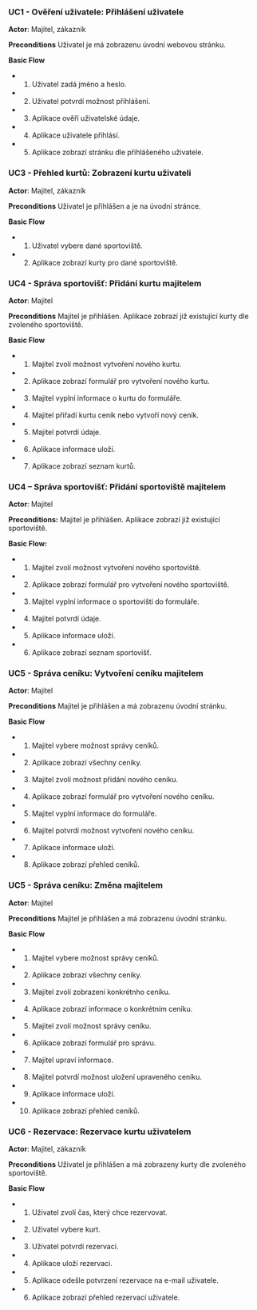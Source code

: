<h3>UC1 - Ověření uživatele: Přihlášení uživatele</h3>
<b>Actor</b>: Majitel, zákazník

<b>Preconditions</b>
Uživatel je má zobrazenu úvodní webovou stránku.

<b>Basic Flow</b>
- 1. Uživatel zadá jméno a heslo.
- 2. Uživatel potvrdí možnost přihlášení.
- 3. Aplikace ověří uživatelské údaje.
- 4. Aplikace uživatele přihlásí.
- 5. Aplikace zobrazí stránku dle přihlášeného uživatele.

<h3>UC3 - Přehled kurtů: Zobrazení kurtu uživateli</h3>
<b>Actor</b>: Majitel, zákazník

<b>Preconditions</b>
Uživatel je přihlášen a je na úvodní stránce.

<b>Basic Flow</b>
- 1. Uživatel vybere dané sportoviště.
- 2. Aplikace zobrazí kurty pro dané sportoviště.

<h3>UC4 - Správa sportovišť: Přidání kurtu majitelem</h3>
<b>Actor</b>: Majitel

<b>Preconditions</b>
Majitel je přihlášen. Aplikace zobrazí již existující kurty dle zvoleného sportoviště.

<b>Basic Flow</b>
- 1. Majitel zvolí možnost vytvoření nového kurtu.
- 2. Aplikace zobrazí formulář pro vytvoření nového kurtu.
- 3. Majitel vyplní informace o kurtu do formuláře.
- 4. Majitel přiřadí kurtu ceník nebo vytvoří nový ceník.
- 5. Majitel potvrdí údaje.
- 6. Aplikace informace uloží.
- 7. Aplikace zobrazí seznam kurtů.

<h3>UC4 – Správa sportovišť: Přidání sportoviště majitelem </h3>
<b>Actor</b>: Majitel  

<b>Preconditions:</b>
Majitel je přihlášen. Aplikace zobrazí již existující sportoviště.

<b>Basic Flow:</b>
- 1. Majitel zvolí možnost vytvoření nového sportoviště.
- 2. Aplikace zobrazí formulář pro vytvoření nového sportoviště.
- 3. Majitel vyplní informace o sportovišti do formuláře.
- 4. Majitel potvrdí údaje.
- 5. Aplikace informace uloží.
- 6. Aplikace zobrazí seznam sportovišť.

<h3>UC5 - Správa ceníku: Vytvoření ceníku majitelem</h3>
<b>Actor</b>: Majitel

<b>Preconditions</b>
Majitel je přihlášen a má zobrazenu úvodní stránku.

<b>Basic Flow</b>
- 1. Majitel vybere možnost správy ceníků.
- 2. Aplikace zobrazí všechny ceníky.
- 3. Majitel zvolí možnost přidání nového ceníku.
- 4. Aplikace zobrazí formulář pro vytvoření nového ceníku.
- 5. Majitel vyplní informace do formuláře.
- 6. Majitel potvrdí možnost vytvoření nového ceníku.
- 7. Aplikace informace uloží.
- 8. Aplikace zobrazí přehled ceníků.

<h3>UC5 - Správa ceníku: Změna majitelem</h3>
<b>Actor</b>: Majitel

<b>Preconditions</b>
Majitel je přihlášen a má zobrazenu úvodní stránku.

<b>Basic Flow</b>
- 1. Majitel vybere možnost správy ceníků.
- 2. Aplikace zobrazí všechny ceníky.
- 3. Majitel zvolí zobrazení konkrétnho ceníku.
- 4. Aplikace zobrazí informace o konkrétním ceníku.
- 5. Majitel zvolí možnost správy ceníku.
- 6. Aplikace zobrazí formulář pro správu.
- 7. Majitel upraví informace.
- 8. Majitel potvrdí možnost uložení upraveného ceníku.
- 9. Aplikace informace uloží.
- 10. Aplikace zobrazí přehled ceníků.

<h3>UC6 - Rezervace: Rezervace kurtu uživatelem</h3>
<b>Actor</b>: Majitel, zákazník

<b>Preconditions</b>
Uživatel je přihlášen a má zobrazeny kurty dle zvoleného sportoviště.

<b>Basic Flow</b>
- 1. Uživatel zvolí čas, který chce rezervovat.
- 2. Uživatel vybere kurt.
- 3. Uživatel potvrdí rezervaci.
- 4. Aplikace uloží rezervaci.
- 5. Aplikace odešle potvrzení rezervace na e-mail uživatele.
- 6. Aplikace zobrazí přehled rezervací uživatele.
